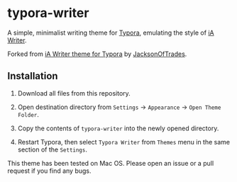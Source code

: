 # typora-writer

A simple, minimalist writing theme for [Typora](https://typora.io/), emulating the style of [iA Writer](https://ia.net/writer).

Forked from [iA Writer theme for Typora](https://github.com/JacksonOfTrades/iA-Writer-theme-for-Typora) by [JacksonOfTrades](https://github.com/JacksonOfTrades).

## Installation

1. Download all files from this repository.

2. Open destination directory from `Settings` → `Appearance` → `Open Theme Folder`.

3. Copy the contents of `typora-writer` into the newly opened directory.

4. Restart Typora, then select `Typora Writer` from `Themes` menu in the same section of the `Settings`.

This theme has been tested on Mac OS. Please open an issue or a pull request if you find any bugs.
